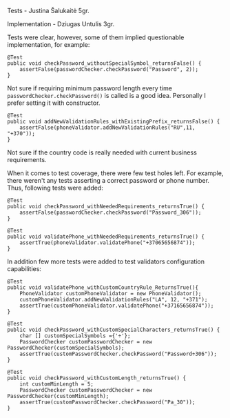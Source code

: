 Tests - Justina Šalukaitė 5gr.

Implementation - Dziugas Untulis 3gr.

Tests were clear, however, some of them implied questionable implementation, for example:

```
@Test
public void checkPassword_withoutSpecialSymbol_returnsFalse() {
    assertFalse(passwordChecker.checkPassword("Password", 2));
}

```

Not sure if requiring minimum password length every time `passwordChecker.checkPassword()` is called is a good idea. Personally I prefer setting it with constructor.


```
@Test
public void addNewValidationRules_withExistingPrefix_returnsFalse() {
    assertFalse(phoneValidator.addNewValidationRules("RU",11, "+370"));
}
```
Not sure if the country code is really needed with current business requirements.


When it comes to test coverage, there were few test holes left. For example, there weren't any tests asserting a correct password or phone number. Thus, following tests were added:

```
@Test
public void checkPassword_withNeededRequirements_returnsTrue() {
    assertFalse(passwordChecker.checkPassword("Password_306"));
}

```

```
@Test
public void validatePhone_withNeededRequirements_returnsTrue() {
    assertTrue(phoneValidator.validatePhone("+37065656874"));
}
```
In addition few more tests were added to test validators configuration capabilities:

```
@Test
public void validatePhone_withCustomCountryRule_ReturnsTrue(){
    PhoneValidator customPhoneValidator = new PhoneValidator();
    customPhoneValidator.addNewValidationRules("LA", 12, "+371");
    assertTrue(customPhoneValidator.validatePhone("+37165656874"));
}
```

```
@Test
public void checkPassword_withCustomSpecialCharacters_returnsTrue() {
    char [] customSpecialSymbols ={'÷'};
    PasswordChecker customPasswordChecker = new PasswordChecker(customSpecialSymbols);
    assertTrue(customPasswordChecker.checkPassword("Password÷306"));
}

@Test
public void checkPassword_withCustomLength_returnsTrue() {
    int customMinLength = 5;
    PasswordChecker customPasswordChecker = new PasswordChecker(customMinLength);
    assertTrue(customPasswordChecker.checkPassword("Pa_30"));
}
```

